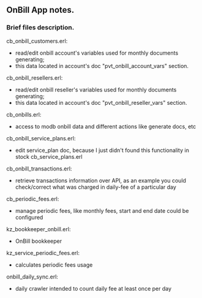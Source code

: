 ## OnBill App notes.

### Brief files description.

cb_onbill_customers.erl:
- read/edit onbill account's variables used for monthly documents generating;
- this data located in account's doc "pvt_onbill_account_vars" section.

cb_onbill_resellers.erl:
- read/edit onbill reseller's variables used for monthly documents generating;
- this data located in account's doc "pvt_onbill_reseller_vars" section.

cb_onbills.erl:
- access to modb onbill data and different actions like generate docs, etc

cb_onbill_service_plans.erl:
- edit service_plan doc, because I just didn't found this functionality in stock cb_service_plans.erl

cb_onbill_transactions.erl:
- retrieve transactions information over API, as an example you could check/correct what was charged in daily-fee of a particular day

cb_periodic_fees.erl:
- manage periodic fees, like monthly fees, start and end date could be configured

kz_bookkeeper_onbill.erl:
- OnBill bookkeeper

kz_service_periodic_fees.erl:
- calculates periodic fees usage

onbill_daily_sync.erl:
- daily crawler intended to count daily fee at least once per day
 
